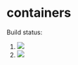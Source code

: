 # containers

Build status:

1. [![](https://github.com/snarayan23/containers/workflows/tests-fibonacci/badge.svg)](https://github.com/snarayan23/containers/actions?query=workflow%3Atests-fibonacci)
1. [![](https://github.com/snarayan23/containers/workflows/tests-range/badge.svg)](https://github.com/snarayan23/containers/actions?query=workflow%3Atests-range)
